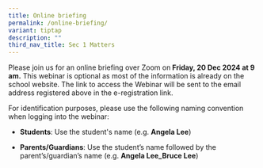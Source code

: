 ```yaml
---
title: Online briefing
permalink: /online-briefing/
variant: tiptap
description: ""
third_nav_title: Sec 1 Matters
---
```

<p>Please join us for an online briefing over Zoom on<strong> Friday, 20 Dec 2024 at 9 am.</strong> This
webinar is optional as most of the information is already on the school
website. The link to access the Webinar will be sent to the email address
registered above in the e-registration link.</p>
<p>For identification purposes, please use the following naming convention
when logging into the webinar:</p>
<ul data-tight="true" class="tight">
<li>
<p><strong>Students</strong>: Use the student's name (e.g. <strong>Angela Lee</strong>)</p>
</li>
<li>
<p><strong>Parents/Guardians</strong>: Use the student’s name followed by
the parent’s/guardian’s name (e.g. <strong>Angela Lee_Bruce Lee</strong>)</p>
</li>
</ul>
<p></p>